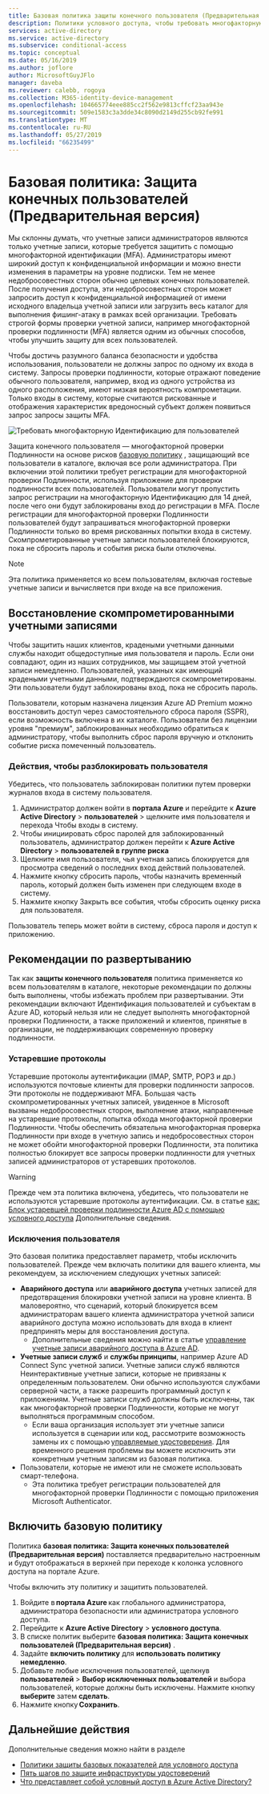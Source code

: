 ```yaml
---
title: Базовая политика защиты конечного пользователя (Предварительная версия) — Azure Active Directory
description: Политики условного доступа, чтобы требовать многофакторную проверку подлинности для пользователей
services: active-directory
ms.service: active-directory
ms.subservice: conditional-access
ms.topic: conceptual
ms.date: 05/16/2019
ms.author: joflore
author: MicrosoftGuyJFlo
manager: daveba
ms.reviewer: calebb, rogoya
ms.collection: M365-identity-device-management
ms.openlocfilehash: 104665774eee885cc2f562e9813cffcf23aa943e
ms.sourcegitcommit: 509e1583c3a3dde34c8090d2149d255cb92fe991
ms.translationtype: MT
ms.contentlocale: ru-RU
ms.lasthandoff: 05/27/2019
ms.locfileid: "66235499"
---
```

# <a name="baseline-policy-end-user-protection-preview"></a>Базовая политика: Защита конечных пользователей (Предварительная версия)

Мы склонны думать, что учетные записи администраторов являются только учетные записи, которые требуется защитить с помощью многофакторной идентификации (MFA). Администраторы имеют широкий доступ к конфиденциальной информации и можно внести изменения в параметры на уровне подписки. Тем не менее недобросовестных сторон обычно целевых конечных пользователей. После получения доступа, эти недобросовестных сторон может запросить доступ к конфиденциальной информацией от имени исходного владельца учетной записи или загрузить весь каталог для выполнения фишинг-атаку в рамках всей организации. Требовать строгой формы проверки учетной записи, например многофакторной проверки подлинности (MFA) является одним из обычных способов, чтобы улучшить защиту для всех пользователей.

Чтобы достичь разумного баланса безопасности и удобства использования, пользователи не должны запрос по одному их входа в систему. Запросы проверки подлинности, которые отражают поведение обычного пользователя, например, вход из одного устройства из одного расположения, имеют низкая вероятность компрометации. Только входы в систему, которые считаются рискованные и отображения характеристик вредоносный субъект должен появиться запрос запросы защиты MFA.

![Требовать многофакторную Идентификацию для пользователей](./media/howto-baseline-protect-end-users/baseline-policy-end-user-protection.png)

Защита конечного пользователя — многофакторной проверки Подлинности на основе рисков [базовую политику](concept-baseline-protection.md) , защищающий все пользователи в каталоге, включая все роли администратора. При включении этой политики требует регистрации для многофакторной проверки Подлинности, используя приложение для проверки подлинности всех пользователей. Пользователи могут пропустить запрос регистрации на многофакторную Идентификацию для 14 дней, после чего они будут заблокированы вход до регистрации в MFA. После регистрации для многофакторной проверки Подлинности пользователей будут запрашиваться многофакторной проверки Подлинности только во время рискованных попытки входа в систему. Скомпрометированные учетные записи пользователей блокируются, пока не сбросить пароль и события риска были отключены.

> [!NOTE]
> Эта политика применяется ко всем пользователям, включая гостевые учетные записи и вычисляется при входе на все приложения.

## <a name="recovering-compromised-accounts"></a>Восстановление скомпрометированными учетными записями

Чтобы защитить наших клиентов, крадеными учетными данными службы находит общедоступные имя пользователя и пароль. Если они совпадают, один из наших сотрудников, мы защищаем этой учетной записи немедленно. Пользователей, указанных как имеющий крадеными учетными данными, подтверждаются скомпрометированы. Эти пользователи будут заблокированы вход, пока не сбросить пароль.

Пользователи, которым назначена лицензия Azure AD Premium можно восстановить доступ через самостоятельного сброса пароля (SSPR), если возможность включена в их каталоге. Пользователи без лицензии уровня "премиум", заблокированных необходимо обратиться к администратору, чтобы выполнить сброс пароля вручную и отклонить событие риска помеченный пользователь.

### <a name="steps-to-unblock-a-user"></a>Действия, чтобы разблокировать пользователя

Убедитесь, что пользователь заблокирован политики путем проверки журналов входа в систему пользователя.

1. Администратор должен войти в **портала Azure** и перейдите к **Azure Active Directory** > **пользователей** > щелкните имя пользователя и перехода Чтобы входы в систему.
1. Чтобы инициировать сброс паролей для заблокированный пользователь, администратор должен перейти к **Azure Active Directory** > **пользователей в группе риска**
1. Щелкните имя пользователя, чья учетная запись блокируется для просмотра сведений о последних вход действий пользователей.
1. Нажмите кнопку сбросить пароль, чтобы назначить временный пароль, который должен быть изменен при следующем входе в систему.
1. Нажмите кнопку Закрыть все события, чтобы сбросить оценку риска для пользователя.

Пользователь теперь может войти в систему, сброса пароля и доступ к приложению.

## <a name="deployment-considerations"></a>Рекомендации по развертыванию

Так как **защиты конечного пользователя** политика применяется ко всем пользователям в каталоге, некоторые рекомендации по должны быть выполнены, чтобы избежать проблем при развертывании. Эти рекомендации включают Идентификация пользователей и субъектам в Azure AD, который нельзя или не следует выполнять многофакторной проверки Подлинности, а также приложений и клиентов, принятые в организации, не поддерживающих современную проверку подлинности.

### <a name="legacy-protocols"></a>Устаревшие протоколы

Устаревшие протоколы аутентификации (IMAP, SMTP, POP3 и др.) используются почтовые клиенты для проверки подлинности запросов. Эти протоколы не поддерживают MFA.  Большая часть скомпрометированных учетных записей, увиденное в Microsoft вызваны недобросовестных сторон, выполнение атаки, направленные на устаревшие протоколы, попытка обхода многофакторной проверки Подлинности. Чтобы обеспечить обязательна многофакторная проверка Подлинности при входе в учетную запись и недобросовестных сторон не может обойти многофакторной проверки Подлинности, эта политика полностью блокирует все запросы проверки подлинности для учетных записей администраторов от устаревших протоколов.

> [!WARNING]
> Прежде чем эта политика включена, убедитесь, что пользователи не используются устаревшие протоколы аутентификации. См. в статье [как: Блок устаревшей проверки подлинности Azure AD с помощью условного доступа](howto-baseline-protect-legacy-auth.md#identify-legacy-authentication-use) Дополнительные сведения.

### <a name="user-exclusions"></a>Исключения пользователя

Это базовая политика предоставляет параметр, чтобы исключить пользователей. Прежде чем включать политики для вашего клиента, мы рекомендуем, за исключением следующих учетных записей:

* **Аварийного доступа** или **аварийного доступа** учетных записей для предотвращения блокировки учетной записи на уровне клиента. В маловероятно, что сценарий, который блокируется всем администраторам вашего клиента администратора учетной записи аварийного доступа можно использовать для входа в клиент предпринять меры для восстановления доступа.
   * Дополнительные сведения можно найти в статье [управление учетные записи аварийного доступа в Azure AD](../users-groups-roles/directory-emergency-access.md).
* **Учетные записи служб** и **службы принципы**, например Azure AD Connect Sync учетной записи. Учетные записи служб являются Неинтерактивные учетные записи, которые не привязаны к определенным пользователем. Они обычно используются службами серверной части, а также разрешить программный доступ к приложениям. Учетные записи служб должны быть исключены, так как многофакторной проверки Подлинности, которые не могут выполняться программным способом.
   * Если ваша организация использует эти учетные записи используется в сценарии или код, рассмотрите возможность замены их с помощью [управляемые удостоверения](../managed-identities-azure-resources/overview.md). Для временного решения проблемы вы можете исключить эти конкретным учетным записям из базовая политика.
* Пользователи, которые не имеют или не сможете использовать смарт-телефона.
   * Эта политика требует регистрации пользователей для многофакторной проверки Подлинности с помощью приложения Microsoft Authenticator.

## <a name="enable-the-baseline-policy"></a>Включить базовую политику

Политика **базовая политика: Защита конечных пользователей (Предварительная версия)** поставляется предварительно настроенным и будут отображаться в верхней при переходе к колонка условного доступа на портале Azure.

Чтобы включить эту политику и защитить пользователей.

1. Войдите в **портала Azure** как глобального администратора, администратора безопасности или администратора условного доступа.
1. Перейдите к **Azure Active Directory** > **условного доступа**.
1. В списке политик выберите **базовая политика: Защита конечных пользователей (Предварительная версия)** .
1. Задайте **включить политику** для **использовать политику немедленно**.
1. Добавьте любые исключения пользователей, щелкнув **пользователей** > **Выбор исключенных пользователей** и выбора пользователей, которые должны быть исключены. Нажмите кнопку **выберите** затем **сделать**.
1. Нажмите кнопку **Сохранить**.

## <a name="next-steps"></a>Дальнейшие действия

Дополнительные сведения можно найти в разделе 

* [Политики защиты базовых показателей для условного доступа](concept-baseline-protection.md)
* [Пять шагов по защите инфраструктуры удостоверений](../../security/azure-ad-secure-steps.md)
* [Что представляет собой условный доступ в Azure Active Directory?](overview.md)
